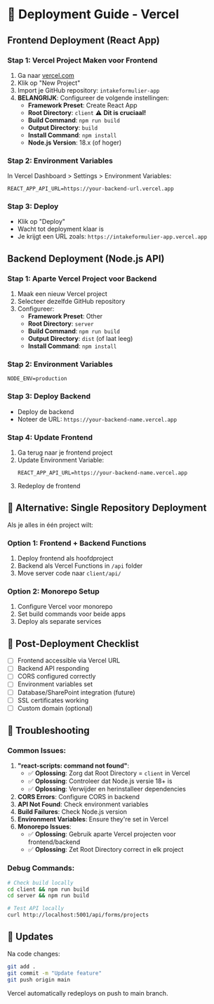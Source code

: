 # 🚀 Deployment Guide - Vercel

## Frontend Deployment (React App)

### Stap 1: Vercel Project Maken voor Frontend
1. Ga naar [vercel.com](https://vercel.com)
2. Klik op "New Project"
3. Import je GitHub repository: `intakeformulier-app`
4. **BELANGRIJK**: Configureer de volgende instellingen:
   - **Framework Preset**: Create React App
   - **Root Directory**: `client` ⚠️ **Dit is cruciaal!**
   - **Build Command**: `npm run build`
   - **Output Directory**: `build`
   - **Install Command**: `npm install`
   - **Node.js Version**: 18.x (of hoger)

### Stap 2: Environment Variables
In Vercel Dashboard > Settings > Environment Variables:
```
REACT_APP_API_URL=https://your-backend-url.vercel.app
```

### Stap 3: Deploy
- Klik op "Deploy"
- Wacht tot deployment klaar is
- Je krijgt een URL zoals: `https://intakeformulier-app.vercel.app`

## Backend Deployment (Node.js API)

### Stap 1: Aparte Vercel Project voor Backend
1. Maak een nieuw Vercel project
2. Selecteer dezelfde GitHub repository
3. Configureer:
   - **Framework Preset**: Other
   - **Root Directory**: `server`
   - **Build Command**: `npm run build`
   - **Output Directory**: `dist` (of laat leeg)
   - **Install Command**: `npm install`

### Stap 2: Environment Variables
```
NODE_ENV=production
```

### Stap 3: Deploy Backend
- Deploy de backend
- Noteer de URL: `https://your-backend-name.vercel.app`

### Stap 4: Update Frontend
1. Ga terug naar je frontend project
2. Update Environment Variable:
   ```
   REACT_APP_API_URL=https://your-backend-name.vercel.app
   ```
3. Redeploy de frontend

## 🔧 Alternative: Single Repository Deployment

Als je alles in één project wilt:

### Option 1: Frontend + Backend Functions
1. Deploy frontend als hoofdproject
2. Backend als Vercel Functions in `/api` folder
3. Move server code naar `client/api/`

### Option 2: Monorepo Setup
1. Configure Vercel voor monorepo
2. Set build commands voor beide apps
3. Deploy als separate services

## 📝 Post-Deployment Checklist

- [ ] Frontend accessible via Vercel URL
- [ ] Backend API responding
- [ ] CORS configured correctly
- [ ] Environment variables set
- [ ] Database/SharePoint integration (future)
- [ ] SSL certificates working
- [ ] Custom domain (optional)

## 🐛 Troubleshooting

### Common Issues:
1. **"react-scripts: command not found"**: 
   - ✅ **Oplossing**: Zorg dat Root Directory = `client` in Vercel
   - ✅ **Oplossing**: Controleer dat Node.js versie 18+ is
   - ✅ **Oplossing**: Verwijder en herinstalleer dependencies
2. **CORS Errors**: Configure CORS in backend
3. **API Not Found**: Check environment variables
4. **Build Failures**: Check Node.js version
5. **Environment Variables**: Ensure they're set in Vercel
6. **Monorepo Issues**: 
   - ✅ **Oplossing**: Gebruik aparte Vercel projecten voor frontend/backend
   - ✅ **Oplossing**: Zet Root Directory correct in elk project

### Debug Commands:
```bash
# Check build locally
cd client && npm run build
cd server && npm run build

# Test API locally
curl http://localhost:5001/api/forms/projects
```

## 🔄 Updates

Na code changes:
```bash
git add .
git commit -m "Update feature"
git push origin main
```

Vercel automatically redeploys on push to main branch.
